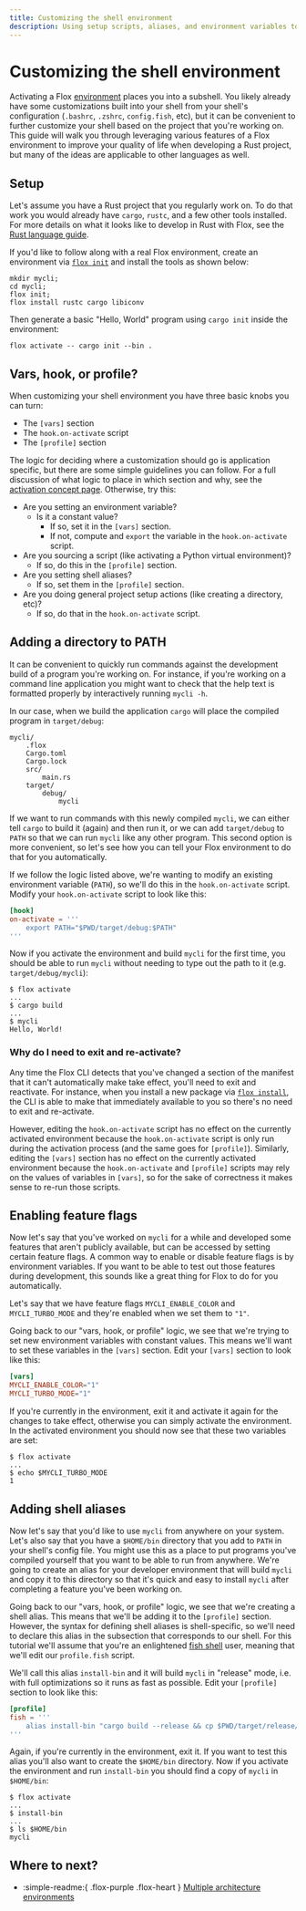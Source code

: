 ```yaml
---
title: Customizing the shell environment
description: Using setup scripts, aliases, and environment variables to improve your workflows.
---
```


# Customizing the shell environment

Activating a Flox [environment][environment_concept] places you into a subshell.
You likely already have some customizations built into your shell from your shell's configuration (`.bashrc`, `.zshrc`, `config.fish`, etc), but it can be convenient to further customize your shell based on the project that you're working on.
This guide will walk you through leveraging various features of a Flox environment to improve your quality of life when developing a Rust project, but many of the ideas are applicable to other languages as well.

## Setup

Let's assume you have a Rust project that you regularly work on.
To do that work you would already have `cargo`, `rustc`, and a few other tools installed.
For more details on what it looks like to develop in Rust with Flox, see the [Rust language guide][rust_guide].

If you'd like to follow along with a real Flox environment, create an environment via [`flox init`][flox_init] and install the tools as shown below:

```{ .bash .copy }
mkdir mycli;
cd mycli;
flox init;
flox install rustc cargo libiconv
```

Then generate a basic "Hello, World" program using `cargo init` inside the environment:

```{ .bash .copy }
flox activate -- cargo init --bin .
```

## Vars, hook, or profile?

When customizing your shell environment you have three basic knobs you can turn:

- The `[vars]` section
- The `hook.on-activate` script
- The `[profile]` section

The logic for deciding where a customization should go is application specific, but there are some simple guidelines you can follow.
For a full discussion of what logic to place in which section and why, see the [activation concept page][activation_concept].
Otherwise, try this:

<!-- markdownlint-disable MD007 -->
- Are you setting an environment variable?
    - Is it a constant value?
        - If so, set it in the `[vars]` section.
        - If not, compute and `export` the variable in the `hook.on-activate` script.
- Are you sourcing a script (like activating a Python virtual environment)?
    - If so, do this in the `[profile]` section.
- Are you setting shell aliases?
    - If so, set them in the `[profile]` section.
- Are you doing general project setup actions (like creating a directory, etc)?
    - If so, do that in the `hook.on-activate` script.
<!-- markdownlint-enable MD007 -->

## Adding a directory to PATH

It can be convenient to quickly run commands against the development build of a program you're working on.
For instance, if you're working on a command line application you might want to check that the help text is formatted properly by interactively running `mycli -h`.

In our case, when we build the application `cargo` will place the compiled program in `target/debug`:

```text
mycli/
    .flox
    Cargo.toml
    Cargo.lock
    src/
        main.rs
    target/
        debug/
            mycli
```

If we want to run commands with this newly compiled `mycli`, we can either tell `cargo` to build it (again) and then run it, or we can add `target/debug` to `PATH` so that we can run `mycli` like any other program.
This second option is more convenient, so let's see how you can tell your Flox environment to do that for you automatically.

If we follow the logic listed above, we're wanting to modify an existing environment variable (`PATH`), so we'll do this in the `hook.on-activate` script.
Modify your `hook.on-activate` script to look like this:

```toml
[hook]
on-activate = '''
    export PATH="$PWD/target/debug:$PATH"
'''
```

Now if you activate the environment and build `mycli` for the first time, you should be able to run `mycli` without needing to type out the path to it (e.g. `target/debug/mycli`):

```console
$ flox activate
...
$ cargo build
...
$ mycli
Hello, World!
```

### Why do I need to exit and re-activate?

Any time the Flox CLI detects that you've changed a section of the manifest that it can't automatically make take effect, you'll need to exit and reactivate.
For instance, when you install a new package via [`flox install`][flox_install], the CLI is able to make that immediately available to you so there's no need to exit and re-activate.

However, editing the `hook.on-activate` script has no effect on the currently activated environment because the `hook.on-activate` script is only run during the activation process (and the same goes for `[profile]`).
Similarly, editing the `[vars]` section has no effect on the currently activated environment because the `hook.on-activate` and `[profile]` scripts may rely on the values of variables in `[vars]`, so for the sake of correctness it makes sense to re-run those scripts.

## Enabling feature flags

Now let's say that you've worked on `mycli` for a while and developed some features that aren't publicly available, but can be accessed by setting certain feature flags.
A common way to enable or disable feature flags is by environment variables.
If you want to be able to test out those features during development, this sounds like a great thing for Flox to do for you automatically.

Let's say that we have feature flags `MYCLI_ENABLE_COLOR` and `MYCLI_TURBO_MODE` and they're enabled when we set them to `"1"`.

Going back to our "vars, hook, or profile" logic, we see that we're trying to set new environment variables with constant values.
This means we'll want to set these variables in the `[vars]` section.
Edit your `[vars]` section to look like this:

```toml
[vars]
MYCLI_ENABLE_COLOR="1"
MYCLI_TURBO_MODE="1"
```

If you're currently in the environment, exit it and activate it again for the changes to take effect, otherwise you can simply activate the environment.
In the activated environment you should now see that these two variables are set:

```console
$ flox activate
...
$ echo $MYCLI_TURBO_MODE
1
```

## Adding shell aliases

Now let's say that you'd like to use `mycli` from anywhere on your system.
Let's also say that you have a `$HOME/bin` directory that you add to `PATH` in your shell's config file.
You might use this as a place to put programs you've compiled yourself that you want to be able to run from anywhere.
We're going to create an alias for your developer environment that will build `mycli` and copy it to this directory so that it's quick and easy to install `mycli` after completing a feature you've been working on.

Going back to our "vars, hook, or profile" logic, we see that we're creating a shell alias.
This means that we'll be adding it to the `[profile]` section.
However, the syntax for defining shell aliases is shell-specific, so we'll need to declare this alias in the subsection that corresponds to our shell.
For this tutorial we'll assume that you're an enlightened [fish shell][fish_shell] user, meaning that we'll edit our `profile.fish` script.

We'll call this alias `install-bin` and it will build `mycli` in "release" mode, i.e. with full optimizations so it runs as fast as possible.
Edit your `[profile]` section to look like this:

```toml
[profile]
fish = '''
    alias install-bin "cargo build --release && cp $PWD/target/release/mycli $HOME/bin/mycli"
'''
```

Again, if you're currently in the environment, exit it.
If you want to test this alias you'll also want to create the `$HOME/bin` directory.
Now if you activate the environment and run `install-bin` you should find a copy of `mycli` in `$HOME/bin`:

```console
$ flox activate
...
$ install-bin
...
$ ls $HOME/bin
mycli
```

## Where to next?

- :simple-readme:{ .flox-purple .flox-heart } [Multiple architecture environments][multi-arch-guide]

[environment_concept]: ../concepts/environments.md
[flox_activate]: ../reference/command-reference/flox-activate.md
[multi-arch-guide]: ./multi-arch-environments.md
[rust_guide]: ../languages/rust.md
[flox_init]: ../reference/command-reference/flox-init.md
[activation_concept]: ../concepts/activation.md
[fish_shell]: https://fishshell.com/
[flox_install]: ../reference/command-reference/flox-install.md
